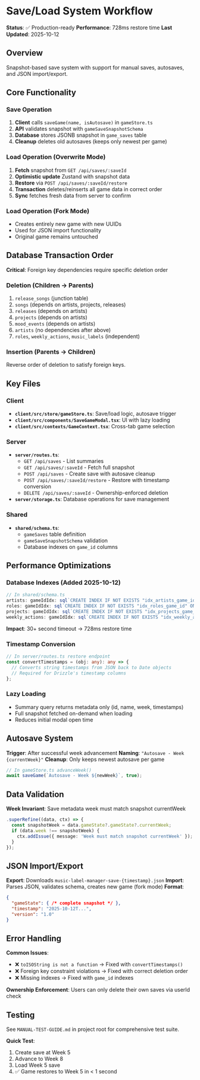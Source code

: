 # Save/Load System Workflow

**Status**: ✅ Production-ready
**Performance**: 728ms restore time
**Last Updated**: 2025-10-12

## Overview

Snapshot-based save system with support for manual saves, autosaves, and JSON import/export.

## Core Functionality

### Save Operation
1. **Client** calls `saveGame(name, isAutosave)` in `gameStore.ts`
2. **API** validates snapshot with `gameSaveSnapshotSchema`
3. **Database** stores JSONB snapshot in `game_saves` table
4. **Cleanup** deletes old autosaves (keeps only newest per game)

### Load Operation (Overwrite Mode)
1. **Fetch** snapshot from `GET /api/saves/:saveId`
2. **Optimistic update** Zustand with snapshot data
3. **Restore** via `POST /api/saves/:saveId/restore`
4. **Transaction** deletes/reinserts all game data in correct order
5. **Sync** fetches fresh data from server to confirm

### Load Operation (Fork Mode)
- Creates entirely new game with new UUIDs
- Used for JSON import functionality
- Original game remains untouched

## Database Transaction Order

**Critical**: Foreign key dependencies require specific deletion order

### Deletion (Children → Parents)
1. `release_songs` (junction table)
2. `songs` (depends on artists, projects, releases)
3. `releases` (depends on artists)
4. `projects` (depends on artists)
5. `mood_events` (depends on artists)
6. `artists` (no dependencies after above)
7. `roles`, `weekly_actions`, `music_labels` (independent)

### Insertion (Parents → Children)
Reverse order of deletion to satisfy foreign keys.

## Key Files

### Client
- **`client/src/store/gameStore.ts`**: Save/load logic, autosave trigger
- **`client/src/components/SaveGameModal.tsx`**: UI with lazy loading
- **`client/src/contexts/GameContext.tsx`**: Cross-tab game selection

### Server
- **`server/routes.ts`**:
  - `GET /api/saves` - List summaries
  - `GET /api/saves/:saveId` - Fetch full snapshot
  - `POST /api/saves` - Create save with autosave cleanup
  - `POST /api/saves/:saveId/restore` - Restore with timestamp conversion
  - `DELETE /api/saves/:saveId` - Ownership-enforced deletion
- **`server/storage.ts`**: Database operations for save management

### Shared
- **`shared/schema.ts`**:
  - `gameSaves` table definition
  - `gameSaveSnapshotSchema` validation
  - Database indexes on `game_id` columns

## Performance Optimizations

### Database Indexes (Added 2025-10-12)
```typescript
// In shared/schema.ts
artists: gameIdIdx: sql`CREATE INDEX IF NOT EXISTS "idx_artists_game_id" ON ${table} ("game_id")`
roles: gameIdIdx: sql`CREATE INDEX IF NOT EXISTS "idx_roles_game_id" ON ${table} ("game_id")`
projects: gameIdIdx: sql`CREATE INDEX IF NOT EXISTS "idx_projects_game_id" ON ${table} ("game_id")`
weekly_actions: gameIdIdx: sql`CREATE INDEX IF NOT EXISTS "idx_weekly_actions_game_id" ON ${table} ("game_id")`
```

**Impact**: 30+ second timeout → 728ms restore time

### Timestamp Conversion
```typescript
// In server/routes.ts restore endpoint
const convertTimestamps = (obj: any): any => {
  // Converts string timestamps from JSON back to Date objects
  // Required for Drizzle's timestamp columns
};
```

### Lazy Loading
- Summary query returns metadata only (id, name, week, timestamps)
- Full snapshot fetched on-demand when loading
- Reduces initial modal open time

## Autosave System

**Trigger**: After successful week advancement
**Naming**: `"Autosave - Week {currentWeek}"`
**Cleanup**: Only keeps newest autosave per game

```typescript
// In gameStore.ts advanceWeek()
await saveGame(`Autosave - Week ${newWeek}`, true);
```

## Data Validation

**Week Invariant**: Save metadata week must match snapshot currentWeek
```typescript
.superRefine((data, ctx) => {
  const snapshotWeek = data.gameState?.gameState?.currentWeek;
  if (data.week !== snapshotWeek) {
    ctx.addIssue({ message: 'Week must match snapshot currentWeek' });
  }
});
```

## JSON Import/Export

**Export**: Downloads `music-label-manager-save-{timestamp}.json`
**Import**: Parses JSON, validates schema, creates new game (fork mode)
**Format**:
```json
{
  "gameState": { /* complete snapshot */ },
  "timestamp": "2025-10-12T...",
  "version": "1.0"
}
```

## Error Handling

**Common Issues**:
- ❌ `toISOString is not a function` → Fixed with `convertTimestamps()`
- ❌ Foreign key constraint violations → Fixed with correct deletion order
- ❌ Missing indexes → Fixed with `game_id` indexes

**Ownership Enforcement**: Users can only delete their own saves via userId check

## Testing

See `MANUAL-TEST-GUIDE.md` in project root for comprehensive test suite.

**Quick Test**:
1. Create save at Week 5
2. Advance to Week 8
3. Load Week 5 save
4. ✅ Game restores to Week 5 in < 1 second
